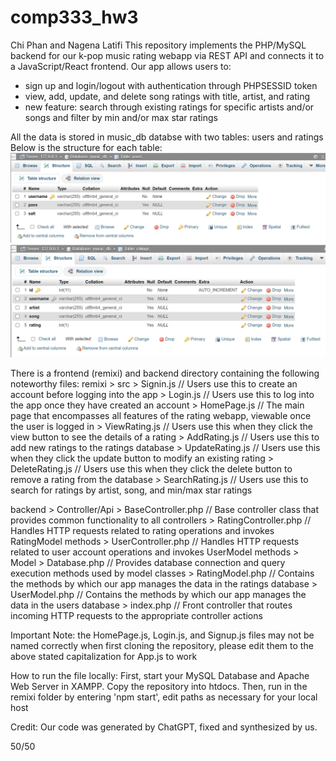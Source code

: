 # comp333_hw3
Chi Phan and Nagena Latifi
This repository implements the PHP/MySQL backend for our k-pop music rating webapp via REST API and connects it to a JavaScript/React frontend. Our app allows users to:
- sign up and login/logout with authentication through PHPSESSID token
- view, add, update, and delete song ratings with title, artist, and rating
- new feature: search through existing ratings for specific artists and/or songs and filter by min and/or max star ratings

All the data is stored in music_db databse with two tables: users and ratings
Below is the structure for each table:
![Users Table](images/users_table.png)
![Ratings Table](images/ratings_table.png)

There is a frontend (remixi) and backend directory containing the following noteworthy files:
remixi
    > src
        > Signin.js // Users use this to create an account before logging into the app
        > Login.js // Users use this to log into the app once they have created an account
        > HomePage.js // The main page that encompasses all features of the rating webapp, viewable once the user is logged in
        > ViewRating.js // Users use this when they click the view button to see the details of a rating
        > AddRating.js // Users use this to add new ratings to the ratings database
        > UpdateRating.js // Users use this when they click the update button to modify an existing rating
        > DeleteRating.js // Users use this when they click the delete button to remove a rating from the database
        > SearchRating.js // Users use this to search for ratings by artist, song, and min/max star ratings

backend
    > Controller/Api
        > BaseController.php // Base controller class that provides common functionality to all controllers
        > RatingController.php // Handles HTTP requests related to rating operations and invokes RatingModel methods
        > UserController.php // Handles HTTP requests related to user account operations and invokes UserModel methods
    > Model
        > Database.php // Provides database connection and query execution methods used by model classes
        > RatingModel.php // Contains the methods by which our app manages the data in the ratings database
        > UserModel.php // Contains the methods by which our app manages the data in the users database
    > index.php // Front controller that routes incoming HTTP requests to the appropriate controller actions


Important Note: the HomePage.js, Login.js, and Signup.js files may not be named correctly when first cloning the repository, please edit them to the above stated capitalization for App.js to work

How to run the file locally: First, start your MySQL Database and Apache Web Server in XAMPP. Copy the repository into htdocs. Then, run in the remixi folder by entering 'npm start', edit paths as necessary for your local host

Credit: Our code was generated by ChatGPT, fixed and synthesized by us.

50/50